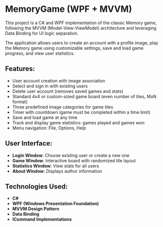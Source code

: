 # MemoryGame (WPF + MVVM)

This project is a C# and WPF implementation of the classic Memory game, following the MVVM (Model-View-ViewModel) architecture and leveraging Data Binding for UI logic separation.

The application allows users to create an account with a profile image, play the Memory game using customizable settings, save and load game progress, and view user statistics.

## Features:
- User account creation with image association
- Select and sign in with existing users
- Delete user account (removes saved games and stats)
- Standard 4x4 or custom-sized game board (even number of tiles, MxN format)
- Three predefined image categories for game tiles
- Timer with countdown (game must be completed within a time limit)
- Save and load game at any time
- Track and display game statistics: games played and games won
- Menu navigation: File, Options, Help

## User Interface:
- **Login Window**: Choose existing user or create a new one
- **Game Window**: Interactive board with randomized tile layout
- **Statistics Window**: View stats for all users
- **About Window**: Displays author information

## Technologies Used:
- **C#**
- **WPF (Windows Presentation Foundation)**
- **MVVM Design Pattern**
- **Data Binding**
- **ICommand Implementations**
